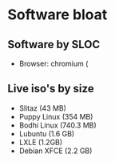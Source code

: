 # Software bloat

## Software by SLOC

* Browser:  chromium (

## Live iso's by size

* Slitaz (43 MB)
* Puppy Linux (354 MB)
* Bodhi Linux (740.3 MB)
* Lubuntu (1.6 GB)
* LXLE (1.2GB)
* Debian XFCE (2.2 GB)
